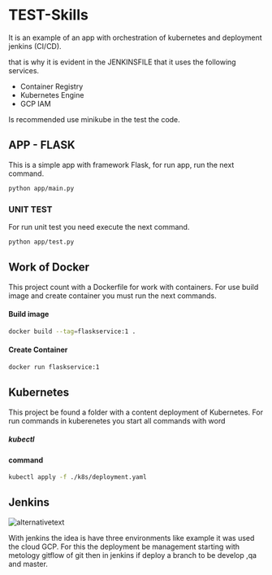 # TEST-Skills

It is an example of an app with orchestration of kubernetes and deployment jenkins (CI/CD).

that is why it is evident in the JENKINSFILE that it uses the following services.

- Container Registry
- Kubernetes Engine
- GCP IAM

Is recommended use minikube in the test the code.

## APP - FLASK

This is a simple app with framework Flask, for run app, run the next command.

```bash
python app/main.py
```

### UNIT TEST

For run unit test you need execute the next command.

```bash
python app/test.py
```

## Work of Docker

This project count with a Dockerfile for work with containers.
For use build image and create container you must run the next commands.

#### Build image

```bash
docker build --tag=flaskservice:1 .
```

#### Create Container

```bash
docker run flaskservice:1
```

## Kubernetes

This project be found a folder with a content deployment of Kubernetes.
For run commands in kuberenetes you start all commands with word

##### kubectl

#### command

```bash
kubectl apply -f ./k8s/deployment.yaml
```

## Jenkins

![alternativetext](https://www.google.com/url?sa=i&url=https%3A%2F%2Fwww.pngwave.com%2Fpng-clip-art-fkaag&psig=AOvVaw1vG4ksQNDQu1oQJAosPY6n&ust=1594250262164000&source=images&cd=vfe&ved=0CAIQjRxqFwoTCOCy7JajvOoCFQAAAAAdAAAAABAK)

With jenkins the idea is have three environments like example it was used the cloud GCP. For this the deployment be management starting with metology gitflow of git then in jenkins if deploy a branch to be develop ,qa and master.
